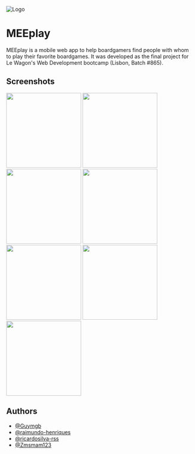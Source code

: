 
![Logo](https://res.cloudinary.com/dn5tbyplt/image/upload/v1655233825/logogithub_1_helpgg.png)


# MEEplay

MEEplay is a mobile web app to help boardgamers find people with whom to play their favorite boardgames. 
It was developed as the final project for Le Wagon's Web Development bootcamp (Lisbon, Batch #865).



## Screenshots

<p float="left">
<img src="https://res.cloudinary.com/dn5tbyplt/image/upload/v1655308132/Screenshot_20220615-161704_Chrome_d2mmkv.jpg" width="200">
<img src="https://res.cloudinary.com/dn5tbyplt/image/upload/v1655308133/Screenshot_20220615-161651_Chrome_bh4plt.jpg" width="200">
<img src="https://res.cloudinary.com/dn5tbyplt/image/upload/v1655308132/Screenshot_20220615-161730_Chrome_q8jlqf.jpg" width="200">
<img src="https://res.cloudinary.com/dn5tbyplt/image/upload/v1655308133/Screenshot_20220615-161744_Chrome_opdpva.jpg" width="200">
<img src="https://res.cloudinary.com/dn5tbyplt/image/upload/v1655308133/Screenshot_20220615-161806_Chrome_zccjzo.jpg" width="200">
<img src="https://res.cloudinary.com/dn5tbyplt/image/upload/v1655308133/Screenshot_20220615-163957_Chrome_ctgh8k.jpg" width="200">
<img src="https://res.cloudinary.com/dn5tbyplt/image/upload/v1655308132/Screenshot_20220615-161738_Chrome_yq7uo5.jpg" width="200">
</p>

## Authors

- [@Guymgb](https://github.com/Guymgb)
- [@raimundo-henriques](https://github.com/raimundo-henriques)
- [@ricardosilva-rss](https://github.com/ricardosilva-rss)
- [@Zmsmam123](https://github.com/Zmsmam123)


